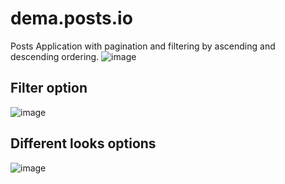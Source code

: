 # dema.posts.io

Posts Application with pagination and filtering by ascending and descending ordering.
![image](https://github.com/DemaPy/posts/assets/80632445/73c68f92-3804-4c8b-9792-b568ab2102fa)

## Filter option
![image](https://github.com/DemaPy/posts/assets/80632445/de890175-9885-451b-a661-114bdce29719)

## Different looks options
![image](https://github.com/DemaPy/posts/assets/80632445/01828a11-9634-4084-8c20-edfb729e0295)


